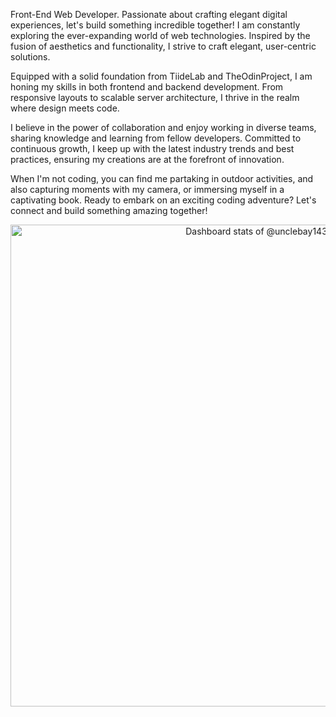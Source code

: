 Front-End Web Developer. Passionate about crafting elegant digital experiences, let's build something incredible together! I am constantly exploring the ever-expanding world of web technologies. Inspired by the fusion of aesthetics and functionality, I strive to craft elegant, user-centric solutions. 

Equipped with a solid foundation from TiideLab and TheOdinProject, I am honing my skills in both frontend and backend development. From responsive layouts to scalable server architecture, I thrive in the realm where design meets code. 

I believe in the power of collaboration and enjoy working in diverse teams, sharing knowledge and learning from fellow developers. Committed to continuous growth, I keep up with the latest industry trends and best practices, ensuring my creations are at the forefront of innovation. 

When I'm not coding, you can find me partaking in outdoor activities, and also capturing moments with my camera, or immersing myself in a captivating book. Ready to embark on an exciting coding adventure? Let's connect and build something amazing together! 

<!-- Copy-paste in your Readme.md file -->

<a href="https://next.ossinsight.io/widgets/official/compose-user-dashboard-stats?user_id=58919619" target="_blank" style="display: block" align="center">
  <picture>
    <source media="(prefers-color-scheme: dark)" srcset="https://next.ossinsight.io/widgets/official/compose-user-dashboard-stats/thumbnail.png?user_id=58919619&image_size=auto&color_scheme=dark" width="771" height="auto">
    <img alt="Dashboard stats of @unclebay143" src="https://next.ossinsight.io/widgets/official/compose-user-dashboard-stats/thumbnail.png?user_id=58919619&image_size=auto&color_scheme=light" width="771" height="auto">
  </picture>
</a>

<!-- Made with [OSS Insight](https://ossinsight.io/) -->
<!---
Nkemakolamuko/Nkemakolamuko is an active constant learner because its `README.md` (this file) appears on your GitHub profile.
You can click the Preview link to take a look at your changes.
--->
